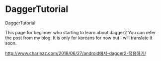 # DaggerTutorial
DaggerTutorial

This page for beginner who starting to learn about dagger2
You can refer the post from my blog.
It is only for koreans for now but I will translate it soon.

http://www.charlezz.com/2018/06/27/android에서-dagger2-적용하기/
